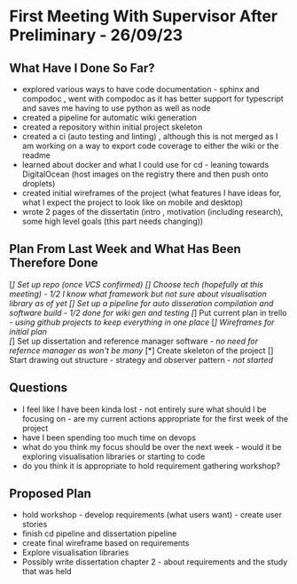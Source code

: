 # First Meeting With Supervisor After Preliminary - 26/09/23 
  
## What Have I Done So Far?  
- explored various ways to have code documentation - sphinx and compodoc , went with compodoc as it has better support for typescript and saves me having to use python as well as node 
- created a pipeline for automatic wiki generation 
- created a repository within initial project skeleton 
- created a ci (auto testing and linting) , although this is not merged as I am working on a way to export code coverage to either the wiki or the readme 
- learned about docker and what I could use for cd - leaning towards DigitalOcean (host images on the registry there and then push onto droplets) 
- created initial wireframes of the project (what features I have ideas for, what I expect the project to look like on mobile and desktop) 
- wrote 2 pages of the dissertatin (intro , motivation (including research), some high level goals (this part needs changing))  
 
## Plan From Last Week and What Has Been Therefore Done
[*] Set up repo (once VCS confirmed) 
[] Choose tech (hopefully at this meeting) - _1/2 I know what framework but not sure about visualisation_ library as of yet
[] Set up a pipeline for auto disseration compilation and software build - _1/2 done for wiki gen and testing_
[*] Put current plan in trello - _using github projects to keep everything in one place_ 
[*] Wireframes for initial plan  
[*] Set up dissertation and reference manager software - _no need for refernce manager as won't be many_
[*] Create skeleton of the project 
[] Start drawing out structure - strategy and observer pattern - _not started_
 
## Questions 
- I feel like I have been kinda lost - not entirely sure what should I be focusing on - are my current actions appropriate for the first week of the project  
- have I been spending too much time on devops 
- what do you think my focus should be over the next week - would it be exploring visualisation libraries or starting to code 
- do you think it is appropriate to hold requirement gathering workshop?  
 
## Proposed Plan 
- hold workshop - develop requirements (what users want) - create user stories 
- finish cd pipeline and dissertation pipeline 
- create final wireframe based on requirements 
- Explore visualisation libraries 
- Possibly write dissertation chapter 2 - about requirements and the study that was held 
